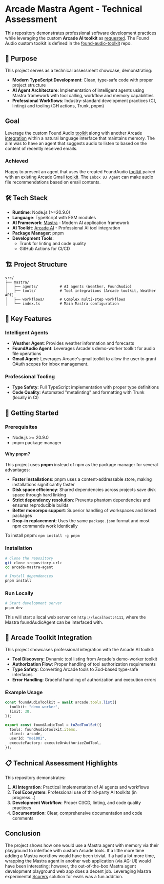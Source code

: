 # Arcade Mastra Agent - Technical Assessment

This repository demonstrates professional software development practices while leveraging the custom **Arcade AI toolkit** as [requested](ArcadeEngineeringInterviewProject.pdf). The Found Audio custom toolkit is defined in the [found-audio-toolkit](https://github.com/rsmets/arcade-foundaudio-toolkit) repo.

## 🎯 Purpose

This project serves as a technical assessment showcase, demonstrating:

- **Modern TypeScript Development**: Clean, type-safe code with proper project structure
- **AI Agent Architecture**: Implementation of intelligent agents using Mastra framework with tool calling, workflow and memory capabilities
- **Professional Workflows**: Industry-standard development practices (CI, linting) and tooling (GH actions, Trunk, pnpm)

## Goal

Leverage the custom Found Audio [toolkit](https://github.com/rsmets/arcade-foundaudio-toolkit) along with another Arcade [integration](https://docs.arcade.dev/toolkits) within a natural language interface that maintains memory. The aim was to have an agent that suggests audio to listen to based on the content of recently received emails.

### Achieved

Happy to present an agent that uses the created FoundAudio [toolkit](https://github.com/rsmets/arcade-foundaudio-toolkit) paired with an existing Arcade Gmail [toolkit](https://docs.arcade.dev/toolkits/productivity/gmail). The `Inbox DJ Agent` can make audio file recommendations based on email contents.

## 🛠️ Tech Stack

- **Runtime**: Node.js (>=20.9.0)
- **Language**: TypeScript with ESM modules
- **AI Framework**: [Mastra](https://mastra.ai/) - Modern AI application framework
- **AI Toolkit**: [Arcade AI](https://arcade-ai.com/) - Professional AI tool integration
- **Package Manager**: pnpm
- **Development Tools**:
  - Trunk for linting and code quality
  - GitHub Actions for CI/CD

## 🏗️ Project Structure

```text
src/
├── mastra/
│   ├── agents/          # AI agents (Weather, FoundAudio)
│   ├── tools/           # Tool integrations (Arcade toolkit, Weather API)
│   ├── workflows/       # Complex multi-step workflows
│   └── index.ts         # Main Mastra configuration
```

## 🚀 Key Features

### Intelligent Agents

- **Weather Agent**: Provides weather information and forecasts
- **FoundAudio Agent**: Leverages Arcade's demo-worker toolkit for audio file operations
- **Gmail Agent**: Leverages Arcade's gmailtoolkit to allow the user to grant OAuth scopes for inbox management.

### Professional Tooling

- **Type Safety**: Full TypeScript implementation with proper type definitions
- **Code Quality**: Automated "metalinting" and formatting with Trunk (locally in CI)

## 🔧 Getting Started

### Prerequisites

- Node.js >= 20.9.0
- pnpm package manager

#### Why pnpm?

This project uses **pnpm** instead of npm as the package manager for several advantages:

- **Faster installations**: pnpm uses a content-addressable store, making installations significantly faster
- **Disk space efficiency**: Shared dependencies across projects save disk space through hard linking
- **Strict dependency resolution**: Prevents phantom dependencies and ensures reproducible builds
- **Better monorepo support**: Superior handling of workspaces and linked packages
- **Drop-in replacement**: Uses the same `package.json` format and most npm commands work identically

To install pnpm: `npm install -g pnpm`

### Installation

```bash
# Clone the repository
git clone <repository-url>
cd arcade-mastra-agent

# Install dependencies
pnpm install
```

### Run Locally

```bash
# Start development server
pnpm dev
```

This will start a local web server on `http://localhost:4111`, where the Mastra foundAudioAgent can be interfaced with.

## 🎪 Arcade Toolkit Integration

This project showcases professional integration with the Arcade AI toolkit:

- **Tool Discovery**: Dynamic tool listing from Arcade's demo-worker toolkit
- **Authorization Flow**: Proper handling of tool authorization requirements
- **Type Safety**: Converting Arcade tools to Zod-based type-safe interfaces
- **Error Handling**: Graceful handling of authorization and execution errors

### Example Usage

```typescript
const foundAudioToolkit = await arcade.tools.list({
  toolkit: "demo-worker",
  limit: 30,
});

export const foundAudioTool = toZodToolSet({
  tools: foundAudioToolkit.items,
  client: arcade,
  userId: "me1001",
  executeFactory: executeOrAuthorizeZodTool,
});
```

## 📋 Technical Assessment Highlights

This repository demonstrates:

1. **AI Integration**: Practical implementation of AI agents and workflows
2. **Tool Ecosystem**: Professional use of third-party AI toolkits (in progress...)
3. **Development Workflow**: Proper CI/CD, linting, and code quality practices
4. **Documentation**: Clear, comprehensive documentation and code comments

## Conclusion

The project shows how one would use a Mastra agent with memory via their playground to interface with custom Arcade tools. If a little more time adding a Mastra workflow would have been trivial. If a had a lot more time, wrapping the Mastra agent in another web application (via AG-UI) would have been interesting; however, the out-of-the-box Mastra agent development playground web app does a decent job. Leveraging Mastra experimental [Scorers](https://mastra.ai/en/docs/scorers/overview) solution for evals was a fun addition.
